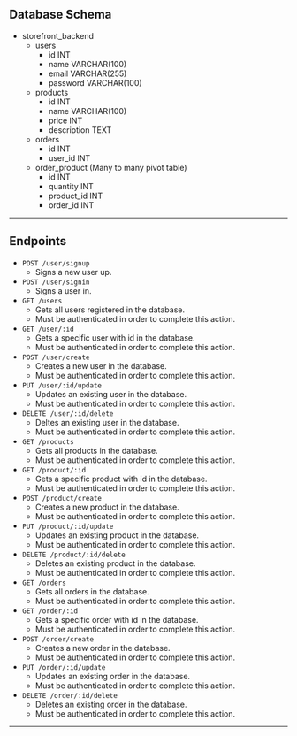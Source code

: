 ## Database Schema

- storefront_backend
  - users
    - id INT
    - name VARCHAR(100)
    - email VARCHAR(255)
    - password VARCHAR(100)
  - products
    - id INT
    - name VARCHAR(100)
    - price INT
    - description TEXT
  - orders
    - id INT
    - user_id INT
  - order_product (Many to many pivot table)
    - id INT
    - quantity INT
    - product_id INT
    - order_id INT

---

## Endpoints

- `POST /user/signup`
  - Signs a new user up.
- `POST /user/signin`
  - Signs a user in.
- `GET /users`
  - Gets all users registered in the database.
  - Must be authenticated in order to complete this action.
- `GET /user/:id`
  - Gets a specific user with id in the database.
  - Must be authenticated in order to complete this action.
- `POST /user/create`
  - Creates a new user in the database.
  - Must be authenticated in order to complete this action.
- `PUT /user/:id/update`
  - Updates an existing user in the database.
  - Must be authenticated in order to complete this action.
- `DELETE /user/:id/delete`
  - Deltes an existing user in the database.
  - Must be authenticated in order to complete this action.
- `GET /products`
  - Gets all products in the database.
  - Must be authenticated in order to complete this action.
- `GET /product/:id`
  - Gets a specific product with id in the database.
  - Must be authenticated in order to complete this action.
- `POST /product/create`
  - Creates a new product in the database.
  - Must be authenticated in order to complete this action.
- `PUT /product/:id/update`
  - Updates an existing product in the database.
  - Must be authenticated in order to complete this action.
- `DELETE /product/:id/delete`
  - Deletes an existing product in the database.
  - Must be authenticated in order to complete this action.
- `GET /orders`
  - Gets all orders in the database.
  - Must be authenticated in order to complete this action.
- `GET /order/:id`
  - Gets a specific order with id in the database.
  - Must be authenticated in order to complete this action.
- `POST /order/create`
  - Creates a new order in the database.
  - Must be authenticated in order to complete this action.
- `PUT /order/:id/update`
  - Updates an existing order in the database.
  - Must be authenticated in order to complete this action.
- `DELETE /order/:id/delete`
  - Deletes an existing order in the database.
  - Must be authenticated in order to complete this action.

---
